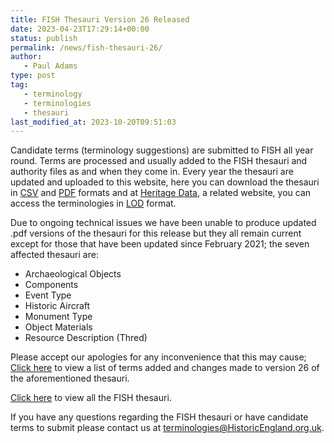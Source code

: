 ```yaml
---
title: FISH Thesauri Version 26 Released
date: 2023-04-23T17:29:14+00:00
status: publish
permalink: /news/fish-thesauri-26/
author:
   - Paul Adams
type: post
tag:
   - terminology   
   - terminologies
   - thesauri
last_modified_at: 2023-10-20T09:51:03
---
```


Candidate terms (terminology suggestions) are submitted to FISH all year round. Terms are processed and usually added to 
the FISH thesauri and authority files as and when they come in. Every year the thesauri are updated and uploaded to this 
website, here you can download the thesauri in [CSV](https://en.wikipedia.org/wiki/Comma-separated_values) and [PDF](https://en.wikipedia.org/wiki/Portable_Document_Format) formats and at [Heritage Data](http://www.heritagedata.org/blog/vocabularies-provided/), a related 
website, you can access the terminologies in [LOD](https://en.wikipedia.org/wiki/Linked_data) format.

Due to ongoing technical issues we have been unable to produce updated .pdf versions of the thesauri for this release but 
they all remain current except for those that have been updated since February 2021; the seven affected thesauri are:

* Archaeological Objects
* Components
* Event Type
* Historic Aircraft
* Monument Type
* Object Materials 
* Resource Description (Thred)

Please accept our apologies for any inconvenience that this may cause; [Click here](/2023/04/Terms-added-rejected-March2022-March2023_Final.pdf) to view a list of terms added 
and changes made to version 26 of the aforementioned thesauri.

[Click here](/fish-vocabularies/) to view all the FISH thesauri.

If you have any questions regarding the FISH thesauri or have candidate terms to submit please contact us at 
[terminologies@HistoricEngland.org.uk](mailto:terminologies@HistoricEngland.org.uk).
